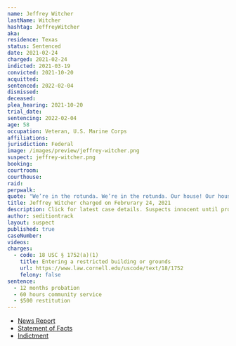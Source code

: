 ```yaml
---
name: Jeffrey Witcher
lastName: Witcher
hashtag: JeffreyWitcher
aka:
residence: Texas
status: Sentenced
date: 2021-02-24
charged: 2021-02-24
indicted: 2021-03-19
convicted: 2021-10-20
acquitted:
sentenced: 2022-02-04
dismissed:
deceased:
plea_hearing: 2021-10-20
trial_date:
sentencing: 2022-02-04
age: 58
occupation: Veteran, U.S. Marine Corps
affiliations:
jurisdiction: Federal
image: /images/preview/jeffrey-witcher.png
suspect: jeffrey-witcher.png
booking:
courtroom:
courthouse:
raid:
perpwalk:
quote: "We’re in the rotunda. We’re in the rotunda. Our house! Our house!"
title: Jeffrey Witcher charged on Februrary 24, 2021
description: Click for latest case details. Suspects innocent until proven guilty.
author: seditiontrack
layout: suspect
published: true
caseNumber:
videos:
charges:
  - code: 18 USC § 1752(a)(1)
    title: Entering a restricted building or grounds
    url: https://www.law.cornell.edu/uscode/text/18/1752
    felony: false
sentence:
  - 12 months probation
  - 60 hours community service
  - $500 restitution
---
```


- [News Report](https://www.msn.com/en-us/news/us/capitol-rioters-posted-video-claiming-they-crashed-the-white-house/ar-BB1ezT8G)
- [Statement of Facts](https://www.justice.gov/usao-dc/case-multi-defendant/file/1378401/download)
- [Indictment](https://www.justice.gov/usao-dc/case-multi-defendant/file/1378236/download)

